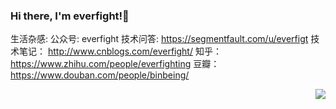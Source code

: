 ### Hi there, I'm everfight!👋

生活杂感:
公众号: everfight
技术问答:
https://segmentfault.com/u/everfigt
技术笔记：
http://www.cnblogs.com/everfight/
知乎：
https://www.zhihu.com/people/everfighting
豆瓣：
https://www.douban.com/people/binbeing/

<img align="right" src="https://github-readme-stats.vercel.app/api?username=Everfighting&show_icons=true&icon_color=CE1D2D&text_color=718096&bg_color=ffffff&hide_title=true" />

<!--
**Everfighting/Everfighting** is a ✨ _special_ ✨ repository because its `README.md` (this file) appears on your GitHub profile.

Here are some ideas to get you started:

- 🔭 I’m currently working on ...
- 🌱 I’m currently learning ...
- 👯 I’m looking to collaborate on ...
- 🤔 I’m looking for help with ...
- 💬 Ask me about ...
- 📫 How to reach me: ...
- 😄 Pronouns: ...
- ⚡ Fun fact: ...
-->
